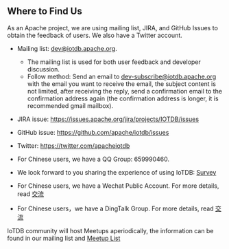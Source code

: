 <!--

    Licensed to the Apache Software Foundation (ASF) under one
    or more contributor license agreements.  See the NOTICE file
    distributed with this work for additional information
    regarding copyright ownership.  The ASF licenses this file
    to you under the Apache License, Version 2.0 (the
    "License"); you may not use this file except in compliance
    with the License.  You may obtain a copy of the License at
    
        http://www.apache.org/licenses/LICENSE-2.0
    
    Unless required by applicable law or agreed to in writing,
    software distributed under the License is distributed on an
    "AS IS" BASIS, WITHOUT WARRANTIES OR CONDITIONS OF ANY
    KIND, either express or implied.  See the License for the
    specific language governing permissions and limitations
    under the License.

-->

## Where to Find Us

As an Apache project, we are using mailing list, JIRA, and GitHub Issues to obtain the feedback of users. We also have a Twitter account.

* Mailing list: dev@iotdb.apache.org.

    * The mailing list is used for both user feedback and developer discussion.
    * Follow method: Send an email to dev-subscribe@iotdb.apache.org with the email you want to 
    receive the email, the subject content is not limited, after receiving the reply, send a 
    confirmation email to the confirmation address again (the confirmation address is longer, 
    it is recommended  gmail mailbox).

* JIRA issue: https://issues.apache.org/jira/projects/IOTDB/issues

* GitHub issue: https://github.com/apache/iotdb/issues

* Twitter: https://twitter.com/apacheiotdb

* For Chinese users, we have a QQ Group: 659990460.
  
* We look forward to you sharing the experience of using IoTDB: [Survey](https://github.com/apache/iotdb/issues/748)

* For Chinese users, we have a Wechat Public Account. For more details, read [交流](../zh/Community/Feedback.md)

* For Chinese users，we have a DingTalk Group. For more details, read [交流](../zh/Community/Feedback.md)



IoTDB community will host Meetups aperiodically, the information can be found in our mailing list and [Meetup List](Materials.md)